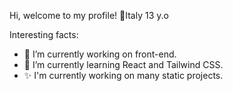 Hi, welcome to my profile!
🎈Italy
13 y.o

Interesting facts:
- 🔭 I’m currently working on front-end.
- 🌱 I’m currently learning React and Tailwind CSS.
- ✨ I'm currently working on many static projects.

